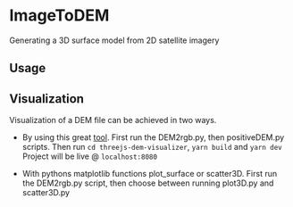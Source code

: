 # ImageToDEM
Generating a 3D surface model from 2D satellite imagery


## Usage

## Visualization

  Visualization of a DEM file can be achieved in two ways.

  * By using this great [tool](https://github.com/zhunor/threejs-dem-visualizer).
    First run the DEM2rgb.py, then positiveDEM.py scripts.
    Then run `cd threejs-dem-visualizer`, `yarn build` and `yarn dev`
    Project will be live @ `localhost:8080`

  * With pythons matplotlib functions plot_surface or scatter3D.
    First run the DEM2rgb.py script, then choose between running plot3D.py and scatter3D.py
